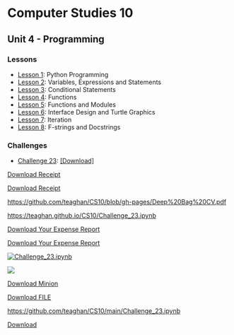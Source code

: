 # Computer Studies 10

## Unit 4 - Programming

### Lessons

- [Lesson 1](./Unit4_Lesson1.ipynb): Python Programming 
- [Lesson 2](./Unit4_Lesson2.ipynb): Variables, Expressions and Statements
- [Lesson 3](./Unit4_Lesson3.ipynb): Conditional Statements
- [Lesson 4](./Unit4_Lesson4.ipynb): Functions
- [Lesson 5](./Unit4_Lesson5.ipynb): Functions and Modules
- [Lesson 6](./Unit4_Lesson6.ipynb): Interface Design and Turtle Graphics
- [Lesson 7](./Unit4_Lesson7.ipynb): Iteration
- [Lesson 8](./Unit4_Lesson8.ipynb): F-strings and Docstrings

### Challenges

- [Challenge 23](./Challenge_23.ipynb):  [[Download]]()


<a href="https://raw.githubusercontent.com/teaghan/CS10/main/Challenge_23.ipynb?forcedownload=1" download>Download Receipt</a>

<a href="./Challenge_23.ipynb?forcedownload=1" download>Download Receipt</a>


https://github.com/teaghan/CS10/blob/gh-pages/Deep%20Bag%20CV.pdf

https://teaghan.github.io/CS10/Challenge_23.ipynb



<a href="https://raw.githubusercontent.com/teaghan/CS10/main/Challenge_23.ipynb?forcedownload=1" download="Challenge_23.ipynb">Download Your Expense Report</a>

<a href="https://raw.githubusercontent.com/teaghan/CS10/main/Challenge_23.ipynb" download="Challenge_23.ipynb">Download Your Expense Report</a>


<a download="Challenge_23.ipynb" href="https://raw.githubusercontent.com/teaghan/CS10/main/" title="Challenge_23">
    <img alt="Challenge_23.ipynb" src="https://raw.githubusercontent.com/teaghan/CS10/main/">
</a>

<a href="https://raw.githubusercontent.com/teaghan/CS10/main/Challenge_23.ipynb" download="Challenge_23.ipynb"><img src="https://raw.githubusercontent.com/teaghan/CS10/main/Challenge_23.ipynb" /></a>


[Download Minion](https://octodex.github.com/images/minion.png "download")

<a id="raw-url" href="https://raw.githubusercontent.com/teaghan/CS10/main/Challenge_23.ipynb?forcedownload=1">Download FILE</a>

https://github.com/teaghan/CS10/main/Challenge_23.ipynb

<a href="https://octodex.github.com/images/minion.png" title="Download" download>Download</a>

